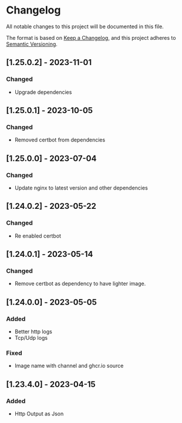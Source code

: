 # Changelog

All notable changes to this project will be documented in this file.

The format is based on [Keep a Changelog](https://keepachangelog.com/en/1.0.0/),
and this project adheres to [Semantic Versioning](https://semver.org/spec/v2.0.0.html).

## [1.25.0.2] - 2023-11-01

### Changed

- Upgrade dependencies

## [1.25.0.1] - 2023-10-05

### Changed

- Removed certbot from dependencies

## [1.25.0.0] - 2023-07-04

### Changed

- Update nginx to latest version and other dependencies

## [1.24.0.2] - 2023-05-22

### Changed

- Re enabled certbot

## [1.24.0.1] - 2023-05-14

### Changed

- Remove certbot as dependency to have lighter image.

## [1.24.0.0] - 2023-05-05

### Added

- Better http logs
- Tcp/Udp logs

### Fixed

- Image name with channel and ghcr.io source

## [1.23.4.0] - 2023-04-15

### Added

- Http Output as Json
